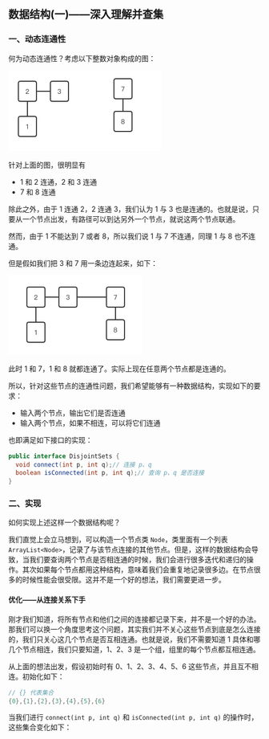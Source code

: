 ## 数据结构(一)——深入理解并查集

### 一、动态连通性

何为动态连通性？考虑以下整数对象构成的图：



<img src="%E6%95%B0%E6%8D%AE%E7%BB%93%E6%9E%84(%E4%B8%80)%E2%80%94%E2%80%94%E6%B7%B1%E5%85%A5%E7%90%86%E8%A7%A3%E5%B9%B6%E6%9F%A5%E9%9B%86.assets/image-20210729000408506.png" alt="image-20210729000408506" style="zoom:50%;" />

针对上面的图，很明显有

* 1 和 2 连通，2 和 3 连通
* 7 和 8 连通

除此之外，由于 1 连通 2，2 连通 3，我们认为 1 与 3 也是连通的。也就是说，只要从一个节点出发，有路径可以到达另外一个节点，就说这两个节点联通。

然而，由于 1 不能达到 7 或者 8，所以我们说 1 与 7 不连通，同理 1 与 8 也不连通。

但是假如我们把 3 和 7 用一条边连起来，如下：

<img src="%E6%95%B0%E6%8D%AE%E7%BB%93%E6%9E%84(%E4%B8%80)%E2%80%94%E2%80%94%E6%B7%B1%E5%85%A5%E7%90%86%E8%A7%A3%E5%B9%B6%E6%9F%A5%E9%9B%86.assets/image-20210729001029359.png" alt="image-20210729001029359" style="zoom:50%;" />



此时 1 和 7，1 和 8 就都连通了。实际上现在任意两个节点都是连通的。

所以，针对这些节点的连通性问题，我们希望能够有一种数据结构，实现如下的要求：

* 输入两个节点，输出它们是否连通
* 输入两个节点，如果不相连，可以将它们连通

也即满足如下接口的实现：

```java
public interface DisjointSets {
  void connect(int p, int q);// 连接 p、q
  boolean isConnected(int p, int q);// 查询 p、q 是否连接
}
```

### 二、实现

如何实现上述这样一个数据结构呢？

我们直觉上会立马想到，可以构造一个节点类 `Node`，类里面有一个列表 `ArrayList<Node>`，记录了与该节点连接的其他节点。但是，这样的数据结构会导致，当我们要查询两个节点是否相连通的时候，我们会进行很多迭代和递归的操作。其次如果每个节点都用这种结构，意味着我们会重复地记录很多边。在节点很多的时候性能会很受限。这并不是一个好的想法，我们需要更进一步。

#### 优化——从连接关系下手

刚才我们知道，将所有节点和他们之间的连接都记录下来，并不是一个好的办法。那我们可以换一个角度思考这个问题，其实我们并不关心这些节点到底是怎么连接的，我们只关心这几个节点是否互相连通。也就是说，我们不需要知道 1 具体和哪几个节点相连，我们只要知道，1、2、3 是一个组，组里的每个节点都互相连通。

从上面的想法出发，假设初始时有 0、1、2、3、4、5、6 这些节点，并且互不相连。初始化如下：

```java
// {} 代表集合
{0},{1},{2},{3},{4},{5},{6}
```

当我们进行 `connect(int p, int q)` 和 `isConnected(int p, int q)` 的操作时，这些集合变化如下：



